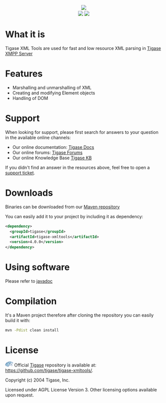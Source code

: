 <p align="center">
    <img src="https://github.com/tigaseinc/website-assets/blob/master/tigase/images/xml-96.png?raw=true"/>
    <br/>
    <img src="https://github.com/tigaseinc/website-assets/blob/master/tigase/images/tigase-logo.png?raw=true" width="25px"/>
    <img src="https://tc.tigase.net/app/rest/builds/buildType:(id:TigaseUtils_Build)/statusIcon" width="100"/>
</p>


# What it is

Tigase XML Tools are used for fast and low resource XML parsing in [Tigase XMPP Server](https://tigase.net)

# Features

* Marshalling and unmarshalling of XML 
* Creating and modifying Element objects
* Handling of DOM

# Support

When looking for support, please first search for answers to your question in the available online channels:

* Our online documentation: [Tigase Docs](https://docs.tigase.net/tigase-xmltools/4.0.0/Tigase_XML_Tools_Guide/html/)
* Our online forums: [Tigase Forums](https://help.tigase.net/portal/community)
* Our online Knowledge Base [Tigase KB](https://help.tigase.net/portal/kb)

If you didn't find an answer in the resources above, feel free to open a [support ticket](https://help.tigase.net/portal/newticket).

# Downloads

Binaries can be downloaded from our [Maven repository](https://maven-repo.tigase.net/#artifact/tigase/tigase-xmltools)

You can easily add it to your project by including it as dependency:

```xml
<dependency>
  <groupId>tigase</groupId>
  <artifactId>tigase-xmltools</artifactId>
  <version>4.0.0</version>
</dependency>
```

# Using software

Please refer to [javadoc](https://docs.tigase.net/tigase-xmltools/master-snapshot/javadoc/)

# Compilation 

It's a Maven project therefore after cloning the repository you can easily build it with:

```bash
mvn -Pdist clean install
```

# License

<img alt="Tigase Tigase Logo" src="https://github.com/tigase/website-assets/blob/master/tigase/images/tigase-logo.png?raw=true" width="25"/> Official <a href="https://tigase.net/">Tigase</a> repository is available at: https://github.com/tigase/tigase-xmltools/.

Copyright (c) 2004 Tigase, Inc.

Licensed under AGPL License Version 3. Other licensing options available upon request.
